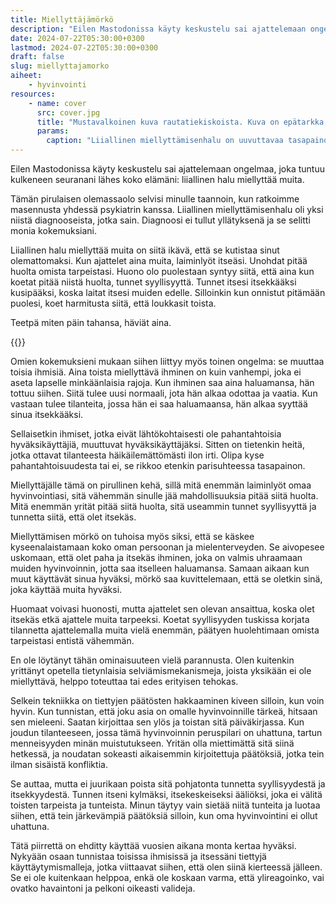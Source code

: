 ```yaml
---
title: Miellyttäjämörkö
description: "Eilen Mastodonissa käyty keskustelu sai ajattelemaan ongelmaa, joka tuntuu kulkeneen seuranani lähes koko elämäni: liiallinen halu miellyttää muita."
date: 2024-07-22T05:30:00+0300
lastmod: 2024-07-22T05:30:00+0300
draft: false
slug: miellyttajamorko
aiheet:
    - hyvinvointi
resources:
    - name: cover
      src: cover.jpg
      title: "Mustavalkoinen kuva rautatiekiskoista. Kuva on epätarkka, mutta pehmeässä taustassa näkyy kiskolla tasapainotteleva nuori poika."
      params:
        caption: "Liiallinen miellyttämisenhalu on uuvuttavaa tasapainoilua oman hyvinvoinnin ja muiden huomioimisen välillä. Kuva: Just Add Light"
---
```

Eilen Mastodonissa käyty keskustelu sai ajattelemaan ongelmaa, joka tuntuu kulkeneen seuranani lähes koko elämäni: liiallinen halu miellyttää muita.

<!--more-->

Tämän pirulaisen olemassaolo selvisi minulle taannoin, kun ratkoimme masennusta yhdessä psykiatrin kanssa. Liiallinen miellyttämisenhalu oli yksi niistä diagnooseista, jotka sain. Diagnoosi ei tullut yllätyksenä ja se selitti monia kokemuksiani.

Liiallinen halu miellyttää muita on siitä ikävä, että se kutistaa sinut olemattomaksi. Kun ajattelet aina muita, laiminlyöt itseäsi. Unohdat pitää huolta omista tarpeistasi. Huono olo puolestaan syntyy siitä, että aina kun koetat pitää niistä huolta, tunnet syyllisyyttä. Tunnet itsesi itsekkääksi kusipääksi, koska laitat itsesi muiden edelle. Silloinkin kun onnistut pitämään puolesi, koet harmitusta siitä, että loukkasit toista.

Teetpä miten päin tahansa, häviät aina.

{{<cover>}}

Omien kokemuksieni mukaan siihen liittyy myös toinen ongelma: se muuttaa toisia ihmisiä. Aina toista miellyttävä ihminen on kuin vanhempi, joka ei aseta lapselle minkäänlaisia rajoja. Kun ihminen saa aina haluamansa, hän tottuu siihen. Siitä tulee uusi normaali, jota hän alkaa odottaa ja vaatia. Kun vastaan tulee tilanteita, jossa hän ei saa haluamaansa, hän alkaa syyttää sinua itsekkääksi.

Sellaisetkin ihmiset, jotka eivät lähtökohtaisesti ole pahantahtoisia hyväksikäyttäjiä, muuttuvat hyväksikäyttäjäksi. Sitten on tietenkin heitä, jotka ottavat tilanteesta häikäilemättömästi ilon irti. Olipa kyse pahantahtoisuudesta tai ei, se rikkoo etenkin parisuhteessa tasapainon.

Miellyttäjälle tämä on pirullinen kehä, sillä mitä enemmän laiminlyöt omaa hyvinvointiasi, sitä vähemmän sinulle jää mahdollisuuksia pitää siitä huolta. Mitä enemmän yrität pitää siitä huolta, sitä useammin tunnet syyllisyyttä ja tunnetta siitä, että olet itsekäs.

Miellyttämisen mörkö on tuhoisa myös siksi, että se käskee kyseenalaistamaan koko oman persoonan ja mielenterveyden. Se aivopesee uskomaan, että olet paha ja itsekäs ihminen, joka on valmis uhraamaan muiden hyvinvoinnin, jotta saa itselleen haluamansa. Samaan aikaan kun muut käyttävät sinua hyväksi, mörkö saa kuvittelemaan, että se oletkin sinä, joka käyttää muita hyväksi.

Huomaat voivasi huonosti, mutta ajattelet sen olevan ansaittua, koska olet itsekäs etkä ajattele muita tarpeeksi. Koetat syyllisyyden tuskissa korjata tilannetta ajattelemalla muita vielä enemmän, päätyen huolehtimaan omista tarpeistasi entistä vähemmän.

En ole löytänyt tähän ominaisuuteen vielä parannusta. Olen kuitenkin yrittänyt opetella tietynlaisia selviämismekanismeja, joista yksikään ei ole miellyttävä, helppo toteuttaa tai edes erityisen tehokas.

Selkein tekniikka on tiettyjen päätösten hakkaaminen kiveen silloin, kun voin hyvin. Kun tunnistan, että joku asia on omalle hyvinvoinnille tärkeä, hitsaan sen mieleeni. Saatan kirjoittaa sen ylös ja toistan sitä päiväkirjassa. Kun joudun tilanteeseen, jossa tämä hyvinvoinnin peruspilari on uhattuna, tartun menneisyyden minän muistutukseen. Yritän olla miettimättä sitä siinä hetkessä, ja noudatan sokeasti aikaisemmin kirjoitettuja päätöksiä, jotka tein ilman sisäistä konfliktia.

Se auttaa, mutta ei juurikaan poista sitä pohjatonta tunnetta syyllisyydestä ja itsekkyydestä. Tunnen itseni kylmäksi, itsekeskeiseksi ääliöksi, joka ei välitä toisten tarpeista ja tunteista. Minun täytyy vain sietää niitä tunteita ja luotaa siihen, että tein järkevämpiä päätöksiä silloin, kun oma hyvinvointini ei ollut uhattuna.

Tätä piirrettä on ehditty käyttää vuosien aikana monta kertaa hyväksi. Nykyään osaan tunnistaa toisissa ihmisissä ja itsessäni tiettyjä käyttäytymismalleja, jotka viittaavat siihen, että olen siinä kierteessä jälleen. Se ei ole kuitenkaan helppoa, enkä ole koskaan varma, että ylireagoinko, vai ovatko havaintoni ja pelkoni oikeasti valideja.